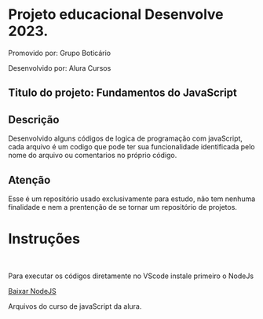 <h1> Projeto educacional Desenvolve 2023. </h1>

<p> Promovido por: Grupo Boticário </p>

<p> Desenvolvido por: Alura Cursos </p>

<h2> Titulo do projeto: <strong>Fundamentos do JavaScript</strong></h2>

<h2> Descrição</h1>

<p>Desenvolvido alguns códigos de logica de programação com javaScript, cada arquivo é um codigo que pode ter sua funcionalidade identificada pelo nome do arquivo ou comentarios no próprio código.</p>


<h2>Atenção</h2>
<p>Esse é um repositório usado exclusivamente para estudo, não tem nenhuma finalidade e nem a prentenção de se tornar um repositório de projetos.

<h1> Instruções </h1><br>

<p> Para executar os códigos diretamente no VScode instale primeiro o NodeJs</p>

<a href="https://nodejs.org/en/download"> Baixar NodeJS</a>


<p>Arquivos do curso de javaScript da alura.</p>